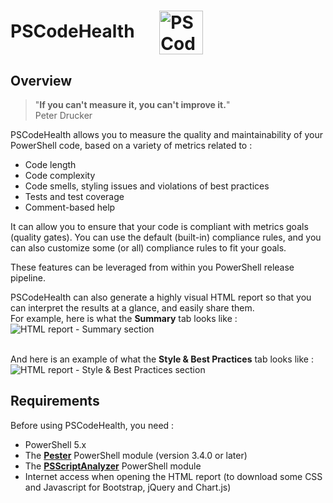 # PSCodeHealth  &nbsp; &nbsp; &nbsp;<img src= "https://github.com/MathieuBuisson/PSCodeHealth/raw/master/PSCodeHealth/Assets/PSCodeHealthLogo.png" alt="PSCodeHealth Logo" width="70" align="center"/>
  
  
## Overview  

> "**If you can't measure it, you can't improve it.**"  
Peter Drucker

PSCodeHealth allows you to measure the quality and maintainability of your PowerShell code, based on a variety of metrics related to :  
  - Code length  
  - Code complexity  
  - Code smells, styling issues and violations of best practices  
  - Tests and test coverage  
  - Comment-based help  

It can allow you to ensure that your code is compliant with metrics goals (quality gates). You can use the default (built-in) compliance rules, and you can also customize some (or all) compliance rules to fit your goals.  

These features can be leveraged from within you PowerShell release pipeline.  

PSCodeHealth can also generate a highly visual HTML report so that you can interpret the results at a glance, and easily share them.  
For example, here is what the **Summary** tab looks like :  
![HTML report - Summary section](https://raw.githubusercontent.com/MathieuBuisson/PSCodeHealth/master/Examples/SummarySectionScreenshot.png "HTML report - Summary section")  
&nbsp;  

And here is an example of what the **Style & Best Practices** tab looks like :  
![HTML report - Style & Best Practices section](https://raw.githubusercontent.com/MathieuBuisson/PSCodeHealth/master/Examples/BestPracticesSectionScreenshot.png "HTML report - Style & Best Practices section")  

## Requirements  

Before using PSCodeHealth, you need :  
  - PowerShell 5.x  
  - The **[Pester](https://github.com/pester/Pester)** PowerShell module (version 3.4.0 or later)  
  - The **[PSScriptAnalyzer](https://github.com/PowerShell/PSScriptAnalyzer)** PowerShell module  
  - Internet access when opening the HTML report (to download some CSS and Javascript for Bootstrap, jQuery and Chart.js)  
